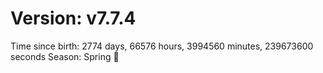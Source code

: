 # Version: v7.7.4
Time since birth: 2774 days, 66576 hours, 3994560 minutes, 239673600 seconds
Season: Spring 🌸

